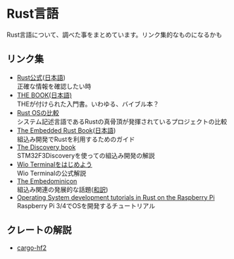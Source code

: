 # Rust言語

Rust言語について、調べた事をまとめています。リンク集的なものになるかも

## リンク集

* [Rust公式](https://www.rust-lang.org/)([日本語](https://www.rust-lang.org/ja/))  
  正確な情報を確認したい時
* [THE BOOK(日本語)](https://doc.rust-jp.rs/book-ja/)  
  THEが付けられた入門書。いわゆる、バイブル本？
* [Rust OSの比較](https://github.com/flosse/rust-os-comparison)  
  システム記述言語であるRustの真骨頂が発揮されているプロジェクトの比較
* [The Embedded Rust Book](https://docs.rust-embedded.org/book/)([日本語](https://tomoyuki-nakabayashi.github.io/book/))  
  組込み開発でRustを利用するためのガイド
* [The Discovery book](https://docs.rust-embedded.org/discovery/)  
  STM32F3Discoveryを使っての組込み開発の解説
* [Wio Terminalをはじめよう](https://wiki.seeedstudio.com/jp/Wio-Terminal-Getting-Started/)  
  Wio Terminalの公式解説
* [The Embedominicon](https://docs.rust-embedded.org/embedonomicon/)  
  組込み関連の発展的な話題([和訳](https://tomoyuki-nakabayashi.github.io/embedonomicon/))
* [Operating System development tutorials in Rust on the Raspberry Pi](https://github.com/rust-embedded/rust-raspberrypi-OS-tutorials)  
  Raspberry Pi 3/4でOSを開発するチュートリアル


## クレートの解説

* [cargo-hf2](cargo-hf2.md)
